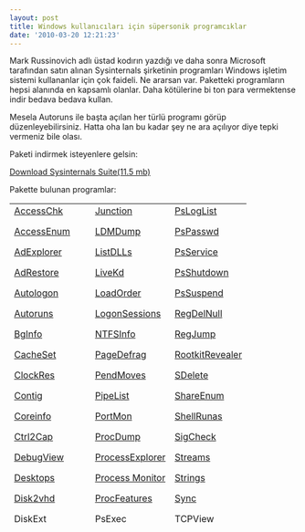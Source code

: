 ```yaml
---
layout: post
title: Windows kullanıcıları için süpersonik programcıklar
date: '2010-03-20 12:21:23'
---
```


Mark Russinovich adlı üstad kodırın yazdığı ve daha sonra Microsoft tarafından satın alınan Sysinternals şirketinin programları Windows işletim sistemi kullananlar için çok faideli. Ne ararsan var. Paketteki programların hepsi alanında en kapsamlı olanlar. Daha kötülerine bi ton para vermektense indir bedava bedava kullan.

Mesela Autoruns ile başta açılan her türlü programı görüp düzenleyebilirsiniz. Hatta oha lan bu kadar şey ne ara açılıyor diye tepki vermeniz bile olası.

Paketi indirmek isteyenlere gelsin:

<a href="http://technet.microsoft.com/tr-tr/sysinternals/bb842062%28en-us%29.aspx" target="_blank">Download Sysinternals Suite(11.5 mb)</a>

Pakette bulunan programlar:
<table style="height: 559px;" width="482">
<tbody>
<tr>
<td valign="top"><a id="ctl00_mainContentContainer_ctl04" onclick="javascript:Track('ctl00_mainContentContainer_ctl00|ctl00_mainContentContainer_ctl04',this);" href="http://technet.microsoft.com/tr-tr/sysinternals/bb664922%28en-us%29.aspx">AccessChk</a>

<a id="ctl00_mainContentContainer_ctl05" onclick="javascript:Track('ctl00_mainContentContainer_ctl00|ctl00_mainContentContainer_ctl05',this);" href="http://technet.microsoft.com/tr-tr/sysinternals/bb897332%28en-us%29.aspx">AccessEnum</a>

<a id="ctl00_mainContentContainer_ctl06" onclick="javascript:Track('ctl00_mainContentContainer_ctl00|ctl00_mainContentContainer_ctl06',this);" href="http://technet.microsoft.com/tr-tr/sysinternals/bb963907%28en-us%29.aspx">AdExplorer</a>

<a id="ctl00_mainContentContainer_ctl07" onclick="javascript:Track('ctl00_mainContentContainer_ctl00|ctl00_mainContentContainer_ctl07',this);" href="http://technet.microsoft.com/tr-tr/sysinternals/bb963906%28en-us%29.aspx">AdRestore</a>

<a id="ctl00_mainContentContainer_ctl08" onclick="javascript:Track('ctl00_mainContentContainer_ctl00|ctl00_mainContentContainer_ctl08',this);" href="http://technet.microsoft.com/tr-tr/sysinternals/bb963905%28en-us%29.aspx">Autologon</a>

<a id="ctl00_mainContentContainer_ctl09" onclick="javascript:Track('ctl00_mainContentContainer_ctl00|ctl00_mainContentContainer_ctl09',this);" href="http://technet.microsoft.com/tr-tr/sysinternals/bb963902%28en-us%29.aspx">Autoruns</a>

<a id="ctl00_mainContentContainer_ctl10" onclick="javascript:Track('ctl00_mainContentContainer_ctl00|ctl00_mainContentContainer_ctl10',this);" href="http://technet.microsoft.com/tr-tr/sysinternals/bb897557%28en-us%29.aspx">BgInfo</a>

<a id="ctl00_mainContentContainer_ctl11" onclick="javascript:Track('ctl00_mainContentContainer_ctl00|ctl00_mainContentContainer_ctl11',this);" href="http://technet.microsoft.com/tr-tr/sysinternals/bb897561%28en-us%29.aspx">CacheSet</a>

<a id="ctl00_mainContentContainer_ctl12" onclick="javascript:Track('ctl00_mainContentContainer_ctl00|ctl00_mainContentContainer_ctl12',this);" href="http://technet.microsoft.com/tr-tr/sysinternals/bb897568%28en-us%29.aspx">ClockRes</a>

<a id="ctl00_mainContentContainer_ctl13" onclick="javascript:Track('ctl00_mainContentContainer_ctl00|ctl00_mainContentContainer_ctl13',this);" href="http://technet.microsoft.com/tr-tr/sysinternals/bb897428%28en-us%29.aspx">Contig</a>

<a id="ctl00_mainContentContainer_ctl14" onclick="javascript:Track('ctl00_mainContentContainer_ctl00|ctl00_mainContentContainer_ctl14',this);" href="http://technet.microsoft.com/tr-tr/sysinternals/cc835722%28en-us%29.aspx">Coreinfo</a>

<a id="ctl00_mainContentContainer_ctl15" onclick="javascript:Track('ctl00_mainContentContainer_ctl00|ctl00_mainContentContainer_ctl15',this);" href="http://technet.microsoft.com/tr-tr/sysinternals/bb897578%28en-us%29.aspx">Ctrl2Cap</a>

<a id="ctl00_mainContentContainer_ctl16" onclick="javascript:Track('ctl00_mainContentContainer_ctl00|ctl00_mainContentContainer_ctl16',this);" href="http://technet.microsoft.com/tr-tr/sysinternals/bb896647%28en-us%29.aspx">DebugView</a>

<a id="ctl00_mainContentContainer_ctl17" onclick="javascript:Track('ctl00_mainContentContainer_ctl00|ctl00_mainContentContainer_ctl17',this);" href="http://technet.microsoft.com/tr-tr/sysinternals/cc817881%28en-us%29.aspx">Desktops</a>

<a id="ctl00_mainContentContainer_ctl18" onclick="javascript:Track('ctl00_mainContentContainer_ctl00|ctl00_mainContentContainer_ctl18',this);" href="http://technet.microsoft.com/tr-tr/sysinternals/ee656415%28en-us%29.aspx">Disk2vhd</a>

<a id="ctl00_mainContentContainer_ctl19" onclick="javascript:Track('ctl00_mainContentContainer_ctl00|ctl00_mainContentContainer_ctl19',this);" href="http://technet.microsoft.com/tr-tr/sysinternals/bb896648%28en-us%29.aspx">DiskExt</a>

<a id="ctl00_mainContentContainer_ctl20" onclick="javascript:Track('ctl00_mainContentContainer_ctl00|ctl00_mainContentContainer_ctl20',this);" href="http://technet.microsoft.com/tr-tr/sysinternals/bb896646%28en-us%29.aspx">DiskMon</a>

<a id="ctl00_mainContentContainer_ctl21" onclick="javascript:Track('ctl00_mainContentContainer_ctl00|ctl00_mainContentContainer_ctl21',this);" href="http://technet.microsoft.com/tr-tr/sysinternals/bb896650%28en-us%29.aspx">DiskView</a>

<a id="ctl00_mainContentContainer_ctl22" onclick="javascript:Track('ctl00_mainContentContainer_ctl00|ctl00_mainContentContainer_ctl22',this);" href="http://technet.microsoft.com/tr-tr/sysinternals/bb896651%28en-us%29.aspx">Disk  Usage (DU)</a>

<a id="ctl00_mainContentContainer_ctl23" onclick="javascript:Track('ctl00_mainContentContainer_ctl00|ctl00_mainContentContainer_ctl23',this);" href="http://technet.microsoft.com/tr-tr/sysinternals/bb896735%28en-us%29.aspx">EFSDump</a>

<a id="ctl00_mainContentContainer_ctl24" onclick="javascript:Track('ctl00_mainContentContainer_ctl00|ctl00_mainContentContainer_ctl24',this);" href="http://technet.microsoft.com/tr-tr/sysinternals/bb896655%28en-us%29.aspx">Handle</a>

<a id="ctl00_mainContentContainer_ctl25" onclick="javascript:Track('ctl00_mainContentContainer_ctl00|ctl00_mainContentContainer_ctl25',this);" href="http://technet.microsoft.com/tr-tr/sysinternals/bb896736%28en-us%29.aspx">Hex2dec</a></td>
<td valign="top"><a id="ctl00_mainContentContainer_ctl26" onclick="javascript:Track('ctl00_mainContentContainer_ctl00|ctl00_mainContentContainer_ctl26',this);" href="http://technet.microsoft.com/tr-tr/sysinternals/bb896768%28en-us%29.aspx">Junction</a>

<a id="ctl00_mainContentContainer_ctl27" onclick="javascript:Track('ctl00_mainContentContainer_ctl00|ctl00_mainContentContainer_ctl27',this);" href="http://technet.microsoft.com/tr-tr/sysinternals/bb897413%28en-us%29.aspx">LDMDump</a>

<a id="ctl00_mainContentContainer_ctl28" onclick="javascript:Track('ctl00_mainContentContainer_ctl00|ctl00_mainContentContainer_ctl28',this);" href="http://technet.microsoft.com/tr-tr/sysinternals/bb896656%28en-us%29.aspx">ListDLLs</a>

<a id="ctl00_mainContentContainer_ctl29" onclick="javascript:Track('ctl00_mainContentContainer_ctl00|ctl00_mainContentContainer_ctl29',this);" href="http://technet.microsoft.com/tr-tr/sysinternals/bb897415%28en-us%29.aspx">LiveKd</a>

<a id="ctl00_mainContentContainer_ctl30" onclick="javascript:Track('ctl00_mainContentContainer_ctl00|ctl00_mainContentContainer_ctl30',this);" href="http://technet.microsoft.com/tr-tr/sysinternals/bb897416%28en-us%29.aspx">LoadOrder</a>

<a id="ctl00_mainContentContainer_ctl31" onclick="javascript:Track('ctl00_mainContentContainer_ctl00|ctl00_mainContentContainer_ctl31',this);" href="http://technet.microsoft.com/tr-tr/sysinternals/bb896769%28en-us%29.aspx">LogonSessions</a>

<a id="ctl00_mainContentContainer_ctl32" onclick="javascript:Track('ctl00_mainContentContainer_ctl00|ctl00_mainContentContainer_ctl32',this);" href="http://technet.microsoft.com/tr-tr/sysinternals/bb897424%28en-us%29.aspx">NTFSInfo</a>

<a id="ctl00_mainContentContainer_ctl33" onclick="javascript:Track('ctl00_mainContentContainer_ctl00|ctl00_mainContentContainer_ctl33',this);" href="http://technet.microsoft.com/tr-tr/sysinternals/bb897426%28en-us%29.aspx">PageDefrag</a>

<a id="ctl00_mainContentContainer_ctl34" onclick="javascript:Track('ctl00_mainContentContainer_ctl00|ctl00_mainContentContainer_ctl34',this);" href="http://technet.microsoft.com/tr-tr/sysinternals/bb897556%28en-us%29.aspx">PendMoves</a>

<a id="ctl00_mainContentContainer_ctl35" onclick="javascript:Track('ctl00_mainContentContainer_ctl00|ctl00_mainContentContainer_ctl35',this);" href="http://technet.microsoft.com/tr-tr/sysinternals/dd581625%28en-us%29.aspx">PipeList</a>

<a id="ctl00_mainContentContainer_ctl36" onclick="javascript:Track('ctl00_mainContentContainer_ctl00|ctl00_mainContentContainer_ctl36',this);" href="http://technet.microsoft.com/tr-tr/sysinternals/bb896644%28en-us%29.aspx">PortMon</a>

<a id="ctl00_mainContentContainer_ctl37" onclick="javascript:Track('ctl00_mainContentContainer_ctl00|ctl00_mainContentContainer_ctl37',this);" href="http://technet.microsoft.com/tr-tr/sysinternals/dd996900%28en-us%29.aspx">ProcDump</a>

<a id="ctl00_mainContentContainer_ctl38" onclick="javascript:Track('ctl00_mainContentContainer_ctl00|ctl00_mainContentContainer_ctl38',this);" href="http://technet.microsoft.com/tr-tr/sysinternals/bb896653%28en-us%29.aspx">ProcessExplorer</a>

<a id="ctl00_mainContentContainer_ctl39" onclick="javascript:Track('ctl00_mainContentContainer_ctl00|ctl00_mainContentContainer_ctl39',this);" href="http://technet.microsoft.com/tr-tr/sysinternals/bb896645%28en-us%29.aspx">Process  Monitor</a>

<a id="ctl00_mainContentContainer_ctl40" onclick="javascript:Track('ctl00_mainContentContainer_ctl00|ctl00_mainContentContainer_ctl40',this);" href="http://technet.microsoft.com/tr-tr/sysinternals/bb897554%28en-us%29.aspx">ProcFeatures</a>

<a id="ctl00_mainContentContainer_ctl41" onclick="javascript:Track('ctl00_mainContentContainer_ctl00|ctl00_mainContentContainer_ctl41',this);" href="http://technet.microsoft.com/tr-tr/sysinternals/bb897553%28en-us%29.aspx">PsExec</a>

<a id="ctl00_mainContentContainer_ctl42" onclick="javascript:Track('ctl00_mainContentContainer_ctl00|ctl00_mainContentContainer_ctl42',this);" href="http://technet.microsoft.com/tr-tr/sysinternals/bb897552%28en-us%29.aspx">PsFile</a>

<a id="ctl00_mainContentContainer_ctl43" onclick="javascript:Track('ctl00_mainContentContainer_ctl00|ctl00_mainContentContainer_ctl43',this);" href="http://technet.microsoft.com/tr-tr/sysinternals/bb897417%28en-us%29.aspx">PsGetSid</a>

<a id="ctl00_mainContentContainer_ctl44" onclick="javascript:Track('ctl00_mainContentContainer_ctl00|ctl00_mainContentContainer_ctl44',this);" href="http://technet.microsoft.com/tr-tr/sysinternals/bb897550%28en-us%29.aspx">PsInfo</a>

<a id="ctl00_mainContentContainer_ctl45" onclick="javascript:Track('ctl00_mainContentContainer_ctl00|ctl00_mainContentContainer_ctl45',this);" href="http://technet.microsoft.com/tr-tr/sysinternals/bb896683%28en-us%29.aspx">PsKill</a>

<a id="ctl00_mainContentContainer_ctl46" onclick="javascript:Track('ctl00_mainContentContainer_ctl00|ctl00_mainContentContainer_ctl46',this);" href="http://technet.microsoft.com/tr-tr/sysinternals/bb896682%28en-us%29.aspx">PsList</a>

<a id="ctl00_mainContentContainer_ctl47" onclick="javascript:Track('ctl00_mainContentContainer_ctl00|ctl00_mainContentContainer_ctl47',this);" href="http://technet.microsoft.com/tr-tr/sysinternals/bb897545%28en-us%29.aspx">PsLoggedOn</a></td>
<td valign="top"><a id="ctl00_mainContentContainer_ctl48" onclick="javascript:Track('ctl00_mainContentContainer_ctl00|ctl00_mainContentContainer_ctl48',this);" href="http://technet.microsoft.com/tr-tr/sysinternals/bb897544%28en-us%29.aspx">PsLogList</a>

<a id="ctl00_mainContentContainer_ctl49" onclick="javascript:Track('ctl00_mainContentContainer_ctl00|ctl00_mainContentContainer_ctl49',this);" href="http://technet.microsoft.com/tr-tr/sysinternals/bb897543%28en-us%29.aspx">PsPasswd</a>

<a id="ctl00_mainContentContainer_ctl50" onclick="javascript:Track('ctl00_mainContentContainer_ctl00|ctl00_mainContentContainer_ctl50',this);" href="http://technet.microsoft.com/tr-tr/sysinternals/bb897542%28en-us%29.aspx">PsService</a>

<a id="ctl00_mainContentContainer_ctl51" onclick="javascript:Track('ctl00_mainContentContainer_ctl00|ctl00_mainContentContainer_ctl51',this);" href="http://technet.microsoft.com/tr-tr/sysinternals/bb897541%28en-us%29.aspx">PsShutdown</a>

<a id="ctl00_mainContentContainer_ctl52" onclick="javascript:Track('ctl00_mainContentContainer_ctl00|ctl00_mainContentContainer_ctl52',this);" href="http://technet.microsoft.com/tr-tr/sysinternals/bb897540%28en-us%29.aspx">PsSuspend</a>

<a id="ctl00_mainContentContainer_ctl53" onclick="javascript:Track('ctl00_mainContentContainer_ctl00|ctl00_mainContentContainer_ctl53',this);" href="http://technet.microsoft.com/tr-tr/sysinternals/bb897448%28en-us%29.aspx">RegDelNull</a>

<a id="ctl00_mainContentContainer_ctl54" onclick="javascript:Track('ctl00_mainContentContainer_ctl00|ctl00_mainContentContainer_ctl54',this);" href="http://technet.microsoft.com/tr-tr/sysinternals/bb963880%28en-us%29.aspx">RegJump</a>

<a id="ctl00_mainContentContainer_ctl55" onclick="javascript:Track('ctl00_mainContentContainer_ctl00|ctl00_mainContentContainer_ctl55',this);" href="http://technet.microsoft.com/tr-tr/sysinternals/bb897445%28en-us%29.aspx">RootkitRevealer</a>

<a id="ctl00_mainContentContainer_ctl56" onclick="javascript:Track('ctl00_mainContentContainer_ctl00|ctl00_mainContentContainer_ctl56',this);" href="http://technet.microsoft.com/tr-tr/sysinternals/bb897443%28en-us%29.aspx">SDelete</a>

<a id="ctl00_mainContentContainer_ctl57" onclick="javascript:Track('ctl00_mainContentContainer_ctl00|ctl00_mainContentContainer_ctl57',this);" href="http://technet.microsoft.com/tr-tr/sysinternals/bb897442%28en-us%29.aspx">ShareEnum</a>

<a id="ctl00_mainContentContainer_ctl58" onclick="javascript:Track('ctl00_mainContentContainer_ctl00|ctl00_mainContentContainer_ctl58',this);" href="http://technet.microsoft.com/tr-tr/sysinternals/cc300361.aspx">ShellRunas</a>

<a id="ctl00_mainContentContainer_ctl59" onclick="javascript:Track('ctl00_mainContentContainer_ctl00|ctl00_mainContentContainer_ctl59',this);" href="http://technet.microsoft.com/tr-tr/sysinternals/bb897441%28en-us%29.aspx">SigCheck</a>

<a id="ctl00_mainContentContainer_ctl60" onclick="javascript:Track('ctl00_mainContentContainer_ctl00|ctl00_mainContentContainer_ctl60',this);" href="http://technet.microsoft.com/tr-tr/sysinternals/bb897440%28en-us%29.aspx">Streams</a>

<a id="ctl00_mainContentContainer_ctl61" onclick="javascript:Track('ctl00_mainContentContainer_ctl00|ctl00_mainContentContainer_ctl61',this);" href="http://technet.microsoft.com/tr-tr/sysinternals/bb897439%28en-us%29.aspx">Strings</a>

<a id="ctl00_mainContentContainer_ctl62" onclick="javascript:Track('ctl00_mainContentContainer_ctl00|ctl00_mainContentContainer_ctl62',this);" href="http://technet.microsoft.com/tr-tr/sysinternals/bb897438%28en-us%29.aspx">Sync</a>

<a id="ctl00_mainContentContainer_ctl63" onclick="javascript:Track('ctl00_mainContentContainer_ctl00|ctl00_mainContentContainer_ctl63',this);" href="http://technet.microsoft.com/tr-tr/sysinternals/bb897437%28en-us%29.aspx">TCPView</a>

<a id="ctl00_mainContentContainer_ctl64" onclick="javascript:Track('ctl00_mainContentContainer_ctl00|ctl00_mainContentContainer_ctl64',this);" href="http://technet.microsoft.com/tr-tr/sysinternals/dd535533%28en-us%29.aspx">VMMap</a>

<a id="ctl00_mainContentContainer_ctl65" onclick="javascript:Track('ctl00_mainContentContainer_ctl00|ctl00_mainContentContainer_ctl65',this);" href="http://technet.microsoft.com/tr-tr/sysinternals/bb897436%28en-us%29.aspx">VolumeID</a>

<a id="ctl00_mainContentContainer_ctl66" onclick="javascript:Track('ctl00_mainContentContainer_ctl00|ctl00_mainContentContainer_ctl66',this);" href="http://technet.microsoft.com/tr-tr/sysinternals/bb897435%28en-us%29.aspx">WhoIs</a>

<a id="ctl00_mainContentContainer_ctl67" onclick="javascript:Track('ctl00_mainContentContainer_ctl00|ctl00_mainContentContainer_ctl67',this);" href="http://technet.microsoft.com/tr-tr/sysinternals/bb896657%28en-us%29.aspx">WinObj</a>

<a id="ctl00_mainContentContainer_ctl68" onclick="javascript:Track('ctl00_mainContentContainer_ctl00|ctl00_mainContentContainer_ctl68',this);" href="http://technet.microsoft.com/tr-tr/sysinternals/bb897434%28en-us%29.aspx">ZoomIt</a></td>
</tr>
</tbody>
</table>